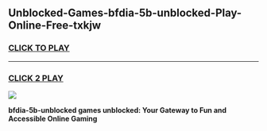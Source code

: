 
## Unblocked-Games-bfdia-5b-unblocked-Play-Online-Free-txkjw
<h3>
<a href="https://premium76.site?title=bfdia-5b-unblocked&ref=26A">CLICK TO PLAY</a></h3>
<hr>

<h3>
<a href="https://premium76.site?title=bfdia-5b-unblocked&ref=26A">CLICK 2 PLAY</a>
  
</h3>

<a href="https://premium76.site?title=bfdia-5b-unblocked&ref=26A"><img src="https://clearcache.store/games.png"></a>


**bfdia-5b-unblocked games unblocked: Your Gateway to Fun and Accessible Online Gaming**
